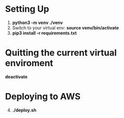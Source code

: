 
# Setting Up
1. **python3 -m venv ./venv**
2. Switch to your virtual env: **source venv/bin/activate**
3. **pip3 install -r requirements.txt**

# Quitting the current virtual enviroment
**deactivate**

# Deploying to AWS
4. **./deploy.sh**



